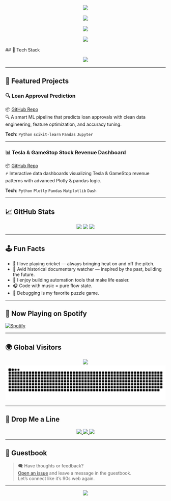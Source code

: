 <!-- 🌌 Cosmic Header -->
<p align="center">
  <img src="https://capsule-render.vercel.app/api?type=waving&color=0:0FC5FF,100:6200EA&height=200&section=header&text=Hi%20%F0%9F%91%8B%20I'm%20Hammad%20Ali%20🚀&fontSize=40&fontAlign=38&fontColor=ffffff" />
</p>

<p align="center">
  <img src="https://readme-typing-svg.demolab.com?font=Fira+Code&size=24&pause=1000&color=08F7FE&center=true&vCenter=true&width=700&lines=Full-Stack+Developer+%7C+AI+%26+ML+Engineer+%7C+Tech+Enthusiast;Building+for+tomorrow,+today.;Powered+by+curiosity+%26+creativity.;Obsessed+with+code+%26+clean+architecture.;Breaking+things+to+learn+how+they+work+%F0%9F%A4%AA" />
</p>


<p align="center">
  <img src="https://readme-typing-svg.demolab.com?font=Fira+Code&size=24&pause=1000&color=08F7FE&center=true&vCenter=true&width=700&lines=Full-Stack+Developer+%7C+AI+%26+ML+Engineer+%7C+Tech+Enthusiast;Building+for+tomorrow%2C+today.;In+memory+of+my+Grandmother+%F0%9F%92%94" />
</p>

<p align="center">
  <img src="https://readme-typing-svg.demolab.com?font=Fira+Code&weight=500&pause=1000&color=00F7F7&center=true&vCenter=true&width=600&lines=Full-Stack+Developer;AI+%26+ML+Enthusiast;Open+Source+Contributor;Data+Ninja+%7C+Problem+Solver;Lifelong+Tech+Explorer+🤖" />
</p>
##  🧰 Tech Stack
<p align="center">
  <img src="https://skillicons.dev/icons?i=python,cpp,linux,git,github,mysql,numpy,scipy,pandas,matplotlib,plotly,tensorflow,scikit-learn,githubactions&perline=7" />
</p>

---

## 🧩 Featured Projects

### 🔍 Loan Approval Prediction  
📦 [GitHub Repo](https://github.com/HammadAli08/Loan-Approval-Prediction)  
🔍 A smart ML pipeline that predicts loan approvals with clean data engineering, feature optimization, and accuracy tuning.  

**Tech**: `Python` `scikit-learn` `Pandas` `Jupyter`

---

### 📊 Tesla & GameStop Stock Revenue Dashboard  
📦 [GitHub Repo](https://github.com/HammadAli08/Tesla-and-GameStop-Stock-Revenue-Dashboard)  
⚡ Interactive data dashboards visualizing Tesla & GameStop revenue patterns with advanced Plotly & pandas logic.  

**Tech**: `Python` `Plotly` `Pandas` `Matplotlib` `Dash`

---

## 📈 GitHub Stats

<p align="center">
  <img src="https://github-readme-stats.vercel.app/api?username=hammadali08&show_icons=true&theme=radical&hide_border=true" height="180"/>
  <img src="https://streak-stats.demolab.com?user=hammadali08&theme=radical&hide_border=true" height="180"/>
  <img src="https://github-profile-trophy.vercel.app/?username=hammadali08&theme=matrix&no-frame=true&row=1&column=7" />
</p>

---

## 🕹️ Fun Facts

- 🏏 I love playing cricket — always bringing heat on and off the pitch.  
- 📜 Avid historical documentary watcher — inspired by the past, building the future.  
- 🤖 I enjoy building automation tools that make life easier.  
- 🎧 Code with music = pure flow state.  
- 🧠 Debugging is my favorite puzzle game.

---

## 🎵 Now Playing on Spotify

[![Spotify](https://spotify-github-profile.vercel.app/api/view?uid=31f7qntx64r4qdbrqhrqntjyh7da&cover_image=true&theme=default&show_offline=false&background_color=121212&bar_color=53b14f&bar_color_cover=false)](https://open.spotify.com/user/31f7qntx64r4qdbrqhrqntjyh7da)

---

## 🌍 Global Visitors

<p align="center">
  <img src="https://profile-counter.glitch.me/hammadali08/count.svg" />
  <br>
  <img src="https://raw.githubusercontent.com/platane/snk/output/github-contribution-grid-snake.svg" alt="Snake animation" />
</p>

---

## 💬 Drop Me a Line

<p align="center">
  <a href="mailto:hammadalitahir8@gmail.com">
    <img src="https://img.shields.io/badge/Gmail-D14836?style=for-the-badge&logo=gmail&logoColor=white"/>
  </a>
  <a href="https://www.linkedin.com/in/hammad-ali08/" target="_blank">
    <img src="https://img.shields.io/badge/LinkedIn-blue?style=for-the-badge&logo=linkedin&logoColor=white"/>
  </a>
  <a href="https://github.com/hammadali08">
    <img src="https://img.shields.io/badge/GitHub-black?style=for-the-badge&logo=github&logoColor=white"/>
  </a>
</p>

---

## 📜 Guestbook

> 🗨️ Have thoughts or feedback?  
> [Open an issue](https://github.com/hammadali08/hammadali08/issues/new) and leave a message in the guestbook.  
> Let’s connect like it’s 90s web again.

---

<p align="center">
  <img src="https://readme-typing-svg.demolab.com?font=Fira+Code&size=20&duration=2000&pause=1000&color=00FFE9&center=true&vCenter=true&width=500&lines=Thanks+for+visiting!+Drop+a+star+%F0%9F%8C%9F;Let's+build+something+amazing+together!+%F0%9F%A4%9D" />
</p>
